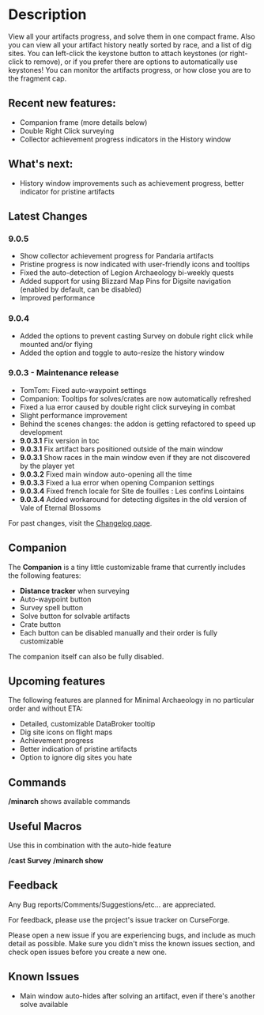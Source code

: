 # Description

View all your artifacts progress, and solve them in one compact frame.
Also you can view all your artifact history neatly sorted by race, and a list of dig sites.
You can left-click the keystone button to attach keystones (or right-click to remove),
or if you prefer there are options to automatically use keystones!
You can monitor the artifacts progress, or how close you are to the fragment cap.

## Recent new features:
- Companion frame (more details below)
- Double Right Click surveying
- Collector achievement progress indicators in the History window

## What's next:
- History window improvements such as achievement progress, better indicator for pristine artifacts

## Latest Changes

### 9.0.5

- Show collector achievement progress for Pandaria artifacts
- Pristine progress is now indicated with user-friendly icons and tooltips
- Fixed the auto-detection of Legion Archaeology bi-weekly quests
- Added support for using Blizzard Map Pins for Digsite navigation (enabled by default, can be disabled)
- Improved performance

### 9.0.4

- Added the options to prevent casting Survey on dobule right click while mounted and/or flying
- Added the option and toggle to auto-resize the history window

### 9.0.3 - Maintenance release

- TomTom: Fixed auto-waypoint settings
- Companion: Tooltips for solves/crates are now automatically refreshed
- Fixed a lua error caused by double right click surveying in combat
- Slight performance improvement
- Behind the scenes changes: the addon is getting refactored to speed up development
- **9.0.3.1** Fix version in toc
- **9.0.3.1** Fix artifact bars positioned outside of the main window
- **9.0.3.1** Show races in the main window even if they are not discovered by the player yet
- **9.0.3.2** Fixed main window auto-opening all the time
- **9.0.3.3** Fixed a lua error when opening Companion settings
- **9.0.3.4** Fixed french locale for Site de fouilles : Les confins Lointains
- **9.0.3.4** Added workaround for detecting digsites in the old version of Vale of Eternal Blossoms

For past changes, visit the [Changelog page](https://www.curseforge.com/wow/addons/minimal-archaeology/pages/minimal-archaeology/changelog).

## Companion

The **Companion** is a tiny little customizable frame that currently includes the following features:

- **Distance tracker** when surveying
- Auto-waypoint button
- Survey spell button
- Solve button for solvable artifacts
- Crate button
- Each button can be disabled manually and their order is fully customizable

The companion itself can also be fully disabled.

## Upcoming features

The following features are planned for Minimal Archaeology in no particular order and without ETA:

- Detailed, customizable DataBroker tooltip
- Dig site icons on flight maps
- Achievement progress
- Better indication of pristine artifacts
- Option to ignore dig sites you hate

## Commands
**/minarch**
shows available commands

## Useful Macros
Use this in combination with the auto-hide feature

**/cast Survey**
**/minarch show**

## Feedback
Any Bug reports/Comments/Suggestions/etc... are appreciated.

For feedback, please use the project's issue tracker on CurseForge.

Please open a new issue if you are experiencing bugs, and include as much detail as possible. Make sure you didn't miss the known issues section, and check open issues before you create a new one.


## Known Issues
- Main window auto-hides after solving an artifact, even if there's another solve available
